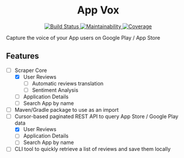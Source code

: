 <h1 align="center">
  App Vox
</h1>

<p align="center">
    <a href="https://travis-ci.com/fabiouu/AppVox">
        <img src="https://travis-ci.com/fabiouu/AppVox.svg?branch=master" alt="Build Status" />
    </a>
    <a href="https://codeclimate.com/github/fabiouu/AppVox/maintainability">
        <img src="https://api.codeclimate.com/v1/badges/6f0c3287d031b4f431ea/maintainability" alt="Maintainability" />
    </a>
    <a href="https://codecov.io/gh/fabiouu/AppVox">
        <img src="https://codecov.io/gh/fabiouu/AppVox/branch/master/graph/badge.svg" alt="Coverage" />
    </a>
</p>

Capture the voice of your App users on Google Play / App Store

## Features
- [ ] Scraper Core
    - [x] User Reviews
        - [ ] Automatic reviews translation
        - [ ] Sentiment Analysis
    - [ ] Application Details
    - [ ] Search App by name
- [ ] Maven/Gradle package to use as an import
- [ ] Cursor-based paginated REST API to query App Store / Google Play data
    - [x] User Reviews
    - [ ] Application Details
    - [ ] Search App by name
- [ ] CLI tool to quickly retrieve a list of reviews and save them locally